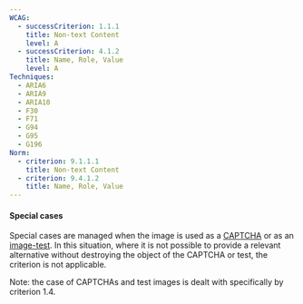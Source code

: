 ```yaml
---
WCAG:
  - successCriterion: 1.1.1
    title: Non-text Content
    level: A
  - successCriterion: 4.1.2
    title: Name, Role, Value
    level: A
Techniques:
  - ARIA6
  - ARIA9
  - ARIA10
  - F30
  - F71
  - G94
  - G95
  - G196
Norm:
  - criterion: 9.1.1.1
    title: Non-text Content
  - criterion: 9.4.1.2
    title: Name, Role, Value
---
```


#### Special cases

Special cases are managed when the image is used as a [CAPTCHA](#captcha) or as an [image-test](#image-test). In this situation, where it is not possible to provide a relevant alternative without destroying the object of the CAPTCHA or test, the criterion is not applicable.

Note: the case of CAPTCHAs and test images is dealt with specifically by criterion 1.4.
